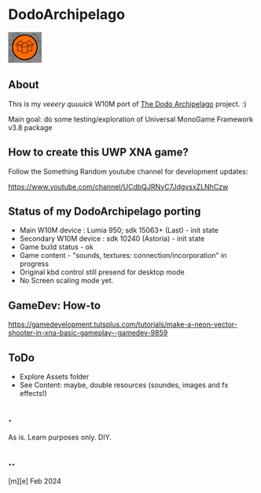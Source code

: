 # DodoArchipelago
![](Images/logo.png)

## About
This is my *veeery quuuick* W10M port of [The Dodo Archipelago](https://rouli.itch.io/the-dodo-archipelago) project. :)

Main goal: do some testing/exploration of Universal MonoGame Framework v3.8 package 

## How to create this UWP XNA game?
Follow the Something Random youtube channel for development updates: 

https://www.youtube.com/channel/UCdbQJRNyC7JdgvsxZLNhCzw

## Status of my DodoArchipelago porting
- Main W10M device : Lumia 950; sdk 15063+ (Last)  - init state
- Secondary W10M device : sdk 10240 (Astoria) - init state
- Game build status - ok
- Game content - "sounds, textures: connection/incorporation" in progress
- Original kbd control still presend for desktop mode 
- No Screen scaling mode yet.

## GameDev: How-to
https://gamedevelopment.tutsplus.com/tutorials/make-a-neon-vector-shooter-in-xna-basic-gameplay--gamedev-9859

## ToDo
- Explore Assets folder
- See Content: maybe, double resources (soundes, images and fx effects!)

## .
As is. Learn purposes only. DIY.

## ..
[m][e] Feb 2024
